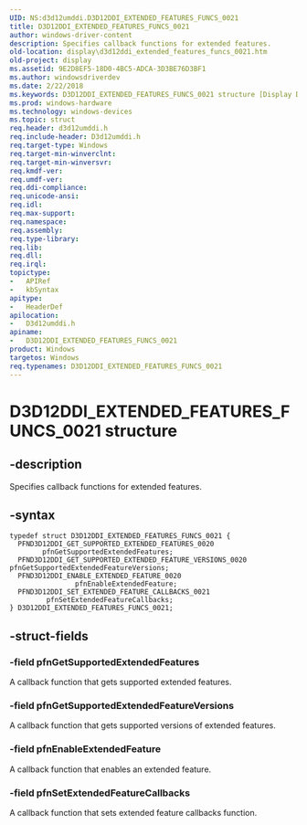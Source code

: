 ```yaml
---
UID: NS:d3d12umddi.D3D12DDI_EXTENDED_FEATURES_FUNCS_0021
title: D3D12DDI_EXTENDED_FEATURES_FUNCS_0021
author: windows-driver-content
description: Specifies callback functions for extended features.
old-location: display\d3d12ddi_extended_features_funcs_0021.htm
old-project: display
ms.assetid: 9E2D8EF5-18D0-4BC5-ADCA-3D3BE76D3BF1
ms.author: windowsdriverdev
ms.date: 2/22/2018
ms.keywords: D3D12DDI_EXTENDED_FEATURES_FUNCS_0021 structure [Display Devices], display.d3d12ddi_extended_features_funcs_0021, d3d12umddi/D3D12DDI_EXTENDED_FEATURES_FUNCS_0021, D3D12DDI_EXTENDED_FEATURES_FUNCS_0021
ms.prod: windows-hardware
ms.technology: windows-devices
ms.topic: struct
req.header: d3d12umddi.h
req.include-header: D3d12umddi.h
req.target-type: Windows
req.target-min-winverclnt: 
req.target-min-winversvr: 
req.kmdf-ver: 
req.umdf-ver: 
req.ddi-compliance: 
req.unicode-ansi: 
req.idl: 
req.max-support: 
req.namespace: 
req.assembly: 
req.type-library: 
req.lib: 
req.dll: 
req.irql: 
topictype:
-	APIRef
-	kbSyntax
apitype:
-	HeaderDef
apilocation:
-	D3d12umddi.h
apiname:
-	D3D12DDI_EXTENDED_FEATURES_FUNCS_0021
product: Windows
targetos: Windows
req.typenames: D3D12DDI_EXTENDED_FEATURES_FUNCS_0021
---
```


# D3D12DDI_EXTENDED_FEATURES_FUNCS_0021 structure


## -description


Specifies callback functions for extended features.


## -syntax


````
typedef struct D3D12DDI_EXTENDED_FEATURES_FUNCS_0021 {
  PFND3D12DDI_GET_SUPPORTED_EXTENDED_FEATURES_0020         pfnGetSupportedExtendedFeatures;
  PFND3D12DDI_GET_SUPPORTED_EXTENDED_FEATURE_VERSIONS_0020 pfnGetSupportedExtendedFeatureVersions;
  PFND3D12DDI_ENABLE_EXTENDED_FEATURE_0020                 pfnEnableExtendedFeature;
  PFND3D12DDI_SET_EXTENDED_FEATURE_CALLBACKS_0021          pfnSetExtendedFeatureCallbacks;
} D3D12DDI_EXTENDED_FEATURES_FUNCS_0021;
````


## -struct-fields




### -field pfnGetSupportedExtendedFeatures

A callback function that gets supported extended features.


### -field pfnGetSupportedExtendedFeatureVersions

A callback function that gets supported versions of extended features.


### -field pfnEnableExtendedFeature

A callback function that enables an extended feature.


### -field pfnSetExtendedFeatureCallbacks

A callback function that sets extended feature callbacks function. 

